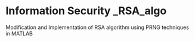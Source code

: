 # Information Security _RSA_algo
Modification and Implementation of RSA algorithm using PRNG techniques in MATLAB
